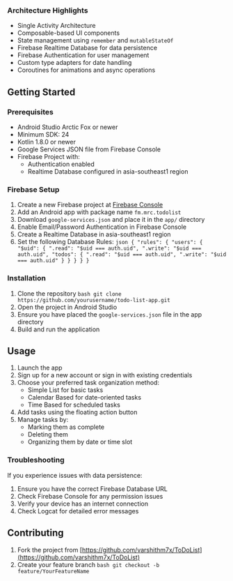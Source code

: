 ### Architecture Highlights
- Single Activity Architecture
- Composable-based UI components
- State management using `remember` and `mutableStateOf`
- Firebase Realtime Database for data persistence
- Firebase Authentication for user management
- Custom type adapters for date handling
- Coroutines for animations and async operations

## Getting Started

### Prerequisites
- Android Studio Arctic Fox or newer
- Minimum SDK: 24
- Kotlin 1.8.0 or newer
- Google Services JSON file from Firebase Console
- Firebase Project with:
  - Authentication enabled
  - Realtime Database configured in asia-southeast1 region

### Firebase Setup
1. Create a new Firebase project at [Firebase Console](https://console.firebase.google.com/)
2. Add an Android app with package name `fm.mrc.todolist`
3. Download `google-services.json` and place it in the `app/` directory
4. Enable Email/Password Authentication in Firebase Console
5. Create a Realtime Database in asia-southeast1 region
6. Set the following Database Rules:   ```json
   {
     "rules": {
       "users": {
         "$uid": {
           ".read": "$uid === auth.uid",
           ".write": "$uid === auth.uid",
           "todos": {
             ".read": "$uid === auth.uid",
             ".write": "$uid === auth.uid"
           }
         }
       }
     }
   }   ```

### Installation
1. Clone the repository   ```bash
   git clone https://github.com/yourusername/todo-list-app.git   ```
2. Open the project in Android Studio
3. Ensure you have placed the `google-services.json` file in the app directory
4. Build and run the application

## Usage

1. Launch the app
2. Sign up for a new account or sign in with existing credentials
3. Choose your preferred task organization method:
   - Simple List for basic tasks
   - Calendar Based for date-oriented tasks
   - Time Based for scheduled tasks
4. Add tasks using the floating action button
5. Manage tasks by:
   - Marking them as complete
   - Deleting them
   - Organizing them by date or time slot

### Troubleshooting
If you experience issues with data persistence:
1. Ensure you have the correct Firebase Database URL
2. Check Firebase Console for any permission issues
3. Verify your device has an internet connection
4. Check Logcat for detailed error messages

## Contributing

1. Fork the project from [https://github.com/varshithm7x/ToDoList](https://github.com/varshithm7x/ToDoList)
2. Create your feature branch   ```bash
   git checkout -b feature/YourFeatureName   ```